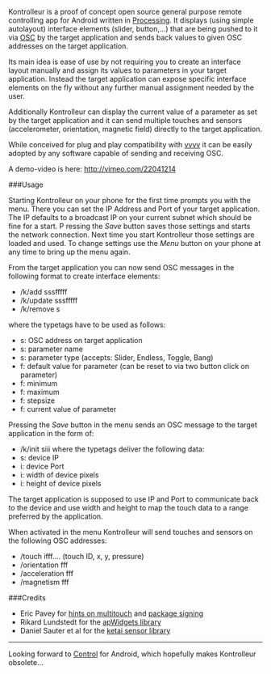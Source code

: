 Kontrolleur is a proof of concept open source general purpose remote controlling app for Android written in [Processing](http://processing.org). It displays (using simple autolayout) interface elements (slider, button,...) that are being pushed to it via [OSC](http://opensoundcontrol.org/spec-1_0) by the target application and sends back values to given OSC addresses on the target application. 

Its main idea is ease of use by not requiring you to create an interface layout manually and assign its values to parameters in your target application. Instead the target application can expose specific interface elements on the fly without any further manual assignment needed by the user. 

Additionally Kontrolleur can display the current value of a parameter as set by the target application and it can send multiple touches and sensors (accelerometer, orientation, magnetic field) directly to the target application. 

While conceived for plug and play compatibility with [vvvv](http://vvvv.org) it can be easily adopted by any software capable of sending and receiving OSC.

A demo-video is here:
http://vimeo.com/22041214

###Usage

Starting Kontrolleur on your phone for the first time prompts you with the menu. There you can set the IP Address and Port of your target application. The IP defaults to a broadcast IP on your current subnet which should be fine for a start. P ressing the _Save_ button saves those settings and starts the network connection. Next time you start Kontrolleur those settings are loaded and used. To change settings use the _Menu_ button on your phone at any time to bring up the menu again. 

From the target application you can now send OSC messages in the following format to create interface elements:

*  /k/add sssfffff
*  /k/update sssfffff
*  /k/remove s

where the typetags have to be used as follows:

*  s: OSC address on target application
*  s: parameter name
*  s: parameter type (accepts: Slider, Endless, Toggle, Bang)
*  f: default value for parameter (can be reset to via two button click on parameter)
*  f: minimum
*  f: maximum
*  f: stepsize
*  f: current value of parameter

Pressing the _Save_ button in the menu sends an OSC message to the target application in the form of:

*  /k/init siii
where the typetags deliver the following data:
*  s: device IP
*  i: device Port
*  i: width of device pixels
*  i: height of device pixels

The target application is supposed to use IP and Port to communicate back to the device and use width and height to map the touch data to a range preferred by the application.

When activated in the menu Kontrolleur will send touches and sensors on the following OSC addresses:

*  /touch ifff.... (touch ID, x, y, pressure) 
*  /orientation fff
*  /acceleration fff
*  /magnetism fff

###Credits
*  Eric Pavey for [hints on multitouch](http://www.akeric.com/blog/?p=1435) and [package signing](http://www.akeric.com/blog/?p=1352)
*  Rikard Lundstedt for the [apWidgets library](http://code.google.com/p/apwidgets)
*  Daniel Sauter et al for the [ketai sensor library](http://code.google.com/p/ketai)
---
Looking forward to [Control](http://charlie-roberts.com/Control/) for Android, which hopefully makes Kontrolleur obsolete...